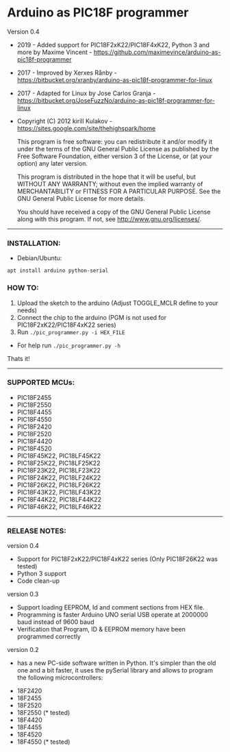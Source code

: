 ﻿# Arduino as PIC18F programmer

Version 0.4

* 2019 - Added support for PIC18F2xK22/PIC18F4xK22, Python 3 and more by Maxime Vincent - https://github.com/maximevince/arduino-as-pic18f-programmer
* 2017 - Improved by Xerxes Rånby - https://bitbucket.org/xranby/arduino-as-pic18f-programmer-for-linux
* 2017 - Adapted for Linux by Jose Carlos Granja - https://bitbucket.org/JoseFuzzNo/arduino-as-pic18f-programmer-for-linux
* Copyright (C) 2012  kirill Kulakov - https://sites.google.com/site/thehighspark/home

    This program is free software: you can redistribute it and/or modify
    it under the terms of the GNU General Public License as published by
    the Free Software Foundation, either version 3 of the License, or
    (at your option) any later version.

    This program is distributed in the hope that it will be useful,
    but WITHOUT ANY WARRANTY; without even the implied warranty of
    MERCHANTABILITY or FITNESS FOR A PARTICULAR PURPOSE.  See the
    GNU General Public License for more details.

    You should have received a copy of the GNU General Public License
    along with this program.  If not, see <http://www.gnu.org/licenses/>.

----------------------------------------------------------------

### INSTALLATION:

- Debian/Ubuntu: 
```
apt install arduino python-serial
```

### HOW TO:

1. Upload the sketch to the arduino (Adjust TOGGLE_MCLR define to your needs)
2. Connect the chip to the arduino (PGM is not used for PIC18F2xK22/PIC18F4xK22 series)
3. Run `./pic_programmer.py -i HEX_FILE`

* For help run `./pic_programmer.py -h`

Thats it!

----------------------------------------------------------------

### SUPPORTED MCUs:

 * PIC18F2455
 * PIC18F2550
 * PIC18F4455
 * PIC18F4550
 * PIC18F2420
 * PIC18F2520
 * PIC18F4420
 * PIC18F4520
 * PIC18F45K22,  PIC18LF45K22
 * PIC18F25K22,  PIC18LF25K22
 * PIC18F23K22,  PIC18LF23K22
 * PIC18F24K22,  PIC18LF24K22
 * PIC18F26K22,  PIC18LF26K22
 * PIC18F43K22,  PIC18LF43K22
 * PIC18F44K22,  PIC18LF44K22
 * PIC18F46K22,  PIC18LF46K22

----------------------------------------------------------------

### RELEASE NOTES:

version 0.4
 - Support for PIC18F2xK22/PIC18F4xK22 series (Only PIC18F26K22 was tested)
 - Python 3 support
 - Code clean-up

version 0.3
 - Support loading EEPROM, Id and comment sections from HEX file.
 - Programming is faster
   Arduino UNO serial USB operate at 2000000 baud instead of 9600 baud
 - Verification that Program, ID & EEPROM memory have been programmed correctly

version 0.2
 - has a new PC-side software written in Python. It's simpler than the old one and a bit faster, it uses the pySerial library and allows to program the following microcontrollers:
 * 	18F2420
 * 	18F2455
 * 	18F2520
 * 	18F2550 (* tested)
 * 	18F4420
 * 	18F4455
 * 	18F4520
 * 	18F4550 (* tested)

